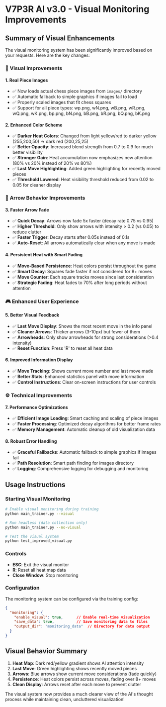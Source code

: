# V7P3R AI v3.0 - Visual Monitoring Improvements

## Summary of Visual Enhancements

The visual monitoring system has been significantly improved based on your requests. Here are the key changes:

### 🎨 **Visual Improvements**

#### 1. **Real Piece Images**
- ✅ Now loads actual chess piece images from `images/` directory
- ✅ Automatic fallback to simple graphics if images fail to load
- ✅ Properly scaled images that fit chess squares
- ✅ Support for all piece types: wp.png, wN.png, wB.png, wR.png, wQ.png, wK.png, bp.png, bN.png, bB.png, bR.png, bQ.png, bK.png

#### 2. **Enhanced Color Scheme**
- ✅ **Darker Heat Colors**: Changed from light yellow/red to darker yellow (255,200,50) → dark red (200,25,25)
- ✅ **Better Opacity**: Increased blend strength from 0.7 to 0.9 for much better visibility
- ✅ **Stronger Gain**: Heat accumulation now emphasizes new attention (80% vs 20% instead of 20% vs 80%)
- ✅ **Last Move Highlighting**: Added green highlighting for recently moved pieces
- ✅ **Threshold Lowered**: Heat visibility threshold reduced from 0.02 to 0.05 for cleaner display

### 🎯 **Arrow Behavior Improvements**

#### 3. **Faster Arrow Fade**
- ✅ **Quick Decay**: Arrows now fade 5x faster (decay rate 0.75 vs 0.95)
- ✅ **Higher Threshold**: Only show arrows with intensity > 0.2 (vs 0.05) to reduce clutter
- ✅ **Faster Trigger**: Decay starts after 0.05s instead of 0.1s
- ✅ **Auto-Reset**: All arrows automatically clear when any move is made

#### 4. **Persistent Heat with Smart Fading**
- ✅ **Move-Based Persistence**: Heat colors persist throughout the game
- ✅ **Smart Decay**: Squares fade faster if not considered for 8+ moves
- ✅ **Move Counter**: Each square tracks moves since last consideration
- ✅ **Strategic Fading**: Heat fades to 70% after long periods without attention

### 🎮 **Enhanced User Experience**

#### 5. **Better Visual Feedback**
- ✅ **Last Move Display**: Shows the most recent move in the info panel
- ✅ **Cleaner Arrows**: Thicker arrows (3-10px) but fewer of them
- ✅ **Arrowheads**: Only show arrowheads for strong considerations (>0.4 intensity)
- ✅ **Reset Function**: Press 'R' to reset all heat data

#### 6. **Improved Information Display**
- ✅ **Move Tracking**: Shows current move number and last move made
- ✅ **Better Stats**: Enhanced statistics panel with move information
- ✅ **Control Instructions**: Clear on-screen instructions for user controls

### ⚙️ **Technical Improvements**

#### 7. **Performance Optimizations**
- ✅ **Efficient Image Loading**: Smart caching and scaling of piece images
- ✅ **Faster Processing**: Optimized decay algorithms for better frame rates
- ✅ **Memory Management**: Automatic cleanup of old visualization data

#### 8. **Robust Error Handling**
- ✅ **Graceful Fallbacks**: Automatic fallback to simple graphics if images fail
- ✅ **Path Resolution**: Smart path finding for images directory
- ✅ **Logging**: Comprehensive logging for debugging and monitoring

## Usage Instructions

### Starting Visual Monitoring
```bash
# Enable visual monitoring during training
python main_trainer.py --visual

# Run headless (data collection only)
python main_trainer.py --no-visual

# Test the visual system
python test_improved_visual.py
```

### Controls
- **ESC**: Exit the visual monitor
- **R**: Reset all heat map data
- **Close Window**: Stop monitoring

### Configuration
The monitoring system can be configured via the training config:

```json
{
  "monitoring": {
    "enable_visual": true,      // Enable real-time visualization
    "save_data": true,          // Save monitoring data to files
    "output_dir": "monitoring_data"  // Directory for data output
  }
}
```

## Visual Behavior Summary

1. **Heat Map**: Dark red/yellow gradient shows AI attention intensity
2. **Last Move**: Green highlighting shows recently moved pieces
3. **Arrows**: Blue arrows show current move considerations (fade quickly)
4. **Persistence**: Heat colors persist across moves, fading over 8+ moves
5. **Clean Display**: Arrows reset after each move to prevent clutter

The visual system now provides a much clearer view of the AI's thought process while maintaining clean, uncluttered visualization!
